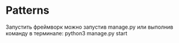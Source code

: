 # Patterns
Запустить фреймворк можно запустив manage.py или выполнив команду в терминале: python3 manage.py start